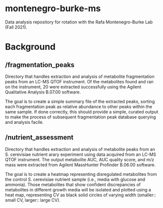# montenegro-burke-ms
Data analysis repository for rotation with the Rafa Montenegro-Burke Lab (Fall 2021).

# Background
## /fragmentation_peaks
Directory that handles extraction and analysis of metabolite fragmentation peaks from an LC-MS QTOF instrument. Of the metabolites found and ran on the instrument, 20 were extracted successfully using the Agilent Qualitative Analysis B.07.00 software.

The goal is to create a simple summary file of the extracted peaks, sorting each fragmentation peak as relative abundance to other peaks within the same sample. If done correctly, this should provide a simple, curated output to make the process of subsequent fragmentation peak database querying and analysis facile.

## /nutrient_assessment
Directory that handles extraction and analysis of metabolite peaks from an S. cerevisiae nutrient arary experiment using data acquired from an LC-MS QTOF instrument. The output metabolite AUC, AUC quality score, and m/z mass were extracted from Agilent MassHunter Profinder B.06.00 software.

The goal is to create a heatmap representing disregulated metabolites from the control S. cerevisiae nutrient sample (i.e., media with glucose and ammonia). Those metabolites that show confident discrepancies of metabolites in different growth media will be isolated and plotted using a heat map, representing CV as black solid circles of varying width (smaller:: small CV, larger:: large CV).
